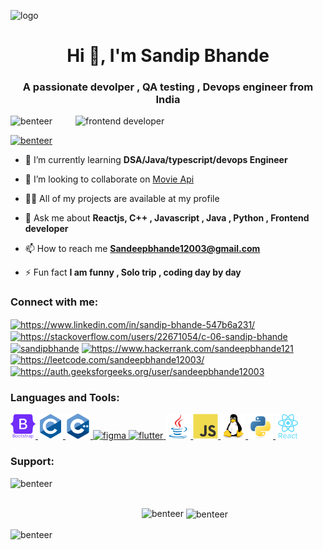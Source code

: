 
![logo](https://media.licdn.com/dms/image/D4D2DAQF4Es5jipM7WA/profile-treasury-image-shrink_800_800/0/1691923059346?e=1696863600&v=beta&t=qif_BuTLSTMb-MzybTbjzabXOp9piS2NRdyIY7z9GB0)
<h1 align="center">Hi 👋, I'm Sandip Bhande</h1>
<h3 align="center">A passionate devolper  ,  QA testing ,  Devops engineer from India</h3>
<img align = "right"  alt="frontend developer"width= "400" src= "https://camo.githubusercontent.com/069e3ef2850e722ccaef748bf8cdadafeed9fd4a9ee1436daebd7e820f4402a7/68747470733a2f2f666972656261736573746f726167652e676f6f676c65617069732e636f6d2f76302f622f666c6578692d636f64696e672e61707073706f742e636f6d2f6f2f64656d706769372d35323066386435662d363364342d343435332d383832322d6462633134396165323766382e6769663f616c743d6d6564696126746f6b656e3d39316330633762322d393363332d343032392d623031312d316138373033633537333064"
  
>

<p align="left"> <img src="https://komarev.com/ghpvc/?username=benteer&label=Profile%20views&color=0e75b6&style=flat" alt="benteer" /> </p>

<p align="left"> <a href="https://github.com/ryo-ma/github-profile-trophy"><img src="https://github-profile-trophy.vercel.app/?username=benteer" alt="benteer" /></a> </p>


- 🌱 I’m currently learning **DSA/Java/typescript/devops Engineer**

- 👯 I’m looking to collaborate on [Movie Api](https://www.linkedin.com/feed/update/urn:li:activity:7015342740297179136/)

- 👨‍💻 All of my projects are available at my profile

- 💬 Ask me about **Reactjs, C++ , Javascript , Java , Python  , Frontend developer**

- 📫 How to reach me **Sandeepbhande12003@gmail.com**

- ⚡ Fun fact **I am funny , Solo trip , coding day by day**

<h3 align="left">Connect with me:</h3>

<p align="left">
<a href="https://linkedin.com/in/https://www.linkedin.com/in/sandip-bhande-547b6a231/" target="blank"><img align="center" src="https://raw.githubusercontent.com/rahuldkjain/github-profile-readme-generator/master/src/images/icons/Social/linked-in-alt.svg" alt="https://www.linkedin.com/in/sandip-bhande-547b6a231/" height="30" width="40" /></a>
<a href="https://stackoverflow.com/users/https://stackoverflow.com/users/22671054/c-06-sandip-bhande" target="blank"><img align="center" src="https://raw.githubusercontent.com/rahuldkjain/github-profile-readme-generator/master/src/images/icons/Social/stack-overflow.svg" alt="https://stackoverflow.com/users/22671054/c-06-sandip-bhande" height="30" width="40" /></a>
<a href="https://www.youtube.com/c/sandipbhande" target="blank"><img align="center" src="https://raw.githubusercontent.com/rahuldkjain/github-profile-readme-generator/master/src/images/icons/Social/youtube.svg" alt="sandipbhande" height="30" width="40" /></a>
<a href="https://www.hackerrank.com/https://www.hackerrank.com/sandeepbhande121" target="blank"><img align="center" src="https://raw.githubusercontent.com/rahuldkjain/github-profile-readme-generator/master/src/images/icons/Social/hackerrank.svg" alt="https://www.hackerrank.com/sandeepbhande121" height="30" width="40" /></a>
<a href="https://www.leetcode.com/https://leetcode.com/sandeepbhande12003/" target="blank"><img align="center" src="https://raw.githubusercontent.com/rahuldkjain/github-profile-readme-generator/master/src/images/icons/Social/leet-code.svg" alt="https://leetcode.com/sandeepbhande12003/" height="30" width="40" /></a>
<a href="https://auth.geeksforgeeks.org/user/https://auth.geeksforgeeks.org/user/sandeepbhande12003" target="blank"><img align="center" src="https://raw.githubusercontent.com/rahuldkjain/github-profile-readme-generator/master/src/images/icons/Social/geeks-for-geeks.svg" alt="https://auth.geeksforgeeks.org/user/sandeepbhande12003" height="30" width="40" /></a>
</p>

<h3 align="left">Languages and Tools:</h3>
<p align="left"> <a href="https://getbootstrap.com" target="_blank" rel="noreferrer"> <img src="https://raw.githubusercontent.com/devicons/devicon/master/icons/bootstrap/bootstrap-plain-wordmark.svg" alt="bootstrap" width="40" height="40"/> </a> <a href="https://www.cprogramming.com/" target="_blank" rel="noreferrer"> <img src="https://raw.githubusercontent.com/devicons/devicon/master/icons/c/c-original.svg" alt="c" width="40" height="40"/> </a> <a href="https://www.w3schools.com/cpp/" target="_blank" rel="noreferrer"> <img src="https://raw.githubusercontent.com/devicons/devicon/master/icons/cplusplus/cplusplus-original.svg" alt="cplusplus" width="40" height="40"/> </a> <a href="https://www.figma.com/" target="_blank" rel="noreferrer"> <img src="https://www.vectorlogo.zone/logos/figma/figma-icon.svg" alt="figma" width="40" height="40"/> </a> <a href="https://flutter.dev" target="_blank" rel="noreferrer"> <img src="https://www.vectorlogo.zone/logos/flutterio/flutterio-icon.svg" alt="flutter" width="40" height="40"/> </a> <a href="https://www.java.com" target="_blank" rel="noreferrer"> <img src="https://raw.githubusercontent.com/devicons/devicon/master/icons/java/java-original.svg" alt="java" width="40" height="40"/> </a> <a href="https://developer.mozilla.org/en-US/docs/Web/JavaScript" target="_blank" rel="noreferrer"> <img src="https://raw.githubusercontent.com/devicons/devicon/master/icons/javascript/javascript-original.svg" alt="javascript" width="40" height="40"/> </a> <a href="https://www.linux.org/" target="_blank" rel="noreferrer"> <img src="https://raw.githubusercontent.com/devicons/devicon/master/icons/linux/linux-original.svg" alt="linux" width="40" height="40"/> </a> <a href="https://www.python.org" target="_blank" rel="noreferrer"> <img src="https://raw.githubusercontent.com/devicons/devicon/master/icons/python/python-original.svg" alt="python" width="40" height="40"/> </a> <a href="https://reactjs.org/" target="_blank" rel="noreferrer"> <img src="https://raw.githubusercontent.com/devicons/devicon/master/icons/react/react-original-wordmark.svg" alt="react" width="40" height="40"/> </a> </p>

<h3 align="left">Support:</h3>
<p><a href="https://www.buymeacoffee.com/benteer "> <img align="left" src="https://cdn.buymeacoffee.com/buttons/v2/default-yellow.png" height="50" width="210" alt="benteer " /></a></p><br><br>

<p><img align="left" src="https://github-readme-stats.vercel.app/api/top-langs?username=benteer&show_icons=true&locale=en&layout=compact" alt="benteer" /></p>

<p>&nbsp;<img align="center" src="https://github-readme-stats.vercel.app/api?username=benteer&show_icons=true&locale=en" alt="benteer" /></p>

<p><img align="center" src="https://github-readme-streak-stats.herokuapp.com/?user=benteer&" alt="benteer" /></p>
